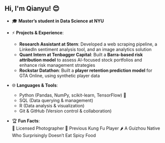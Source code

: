## Hi, I'm Qianyu! 😊

- 🎓 **Master’s student in Data Science at NYU**  
  
- ⚡ **Projects & Experience**:  
  - **Research Assistant at Stern**: Developed a web scraping pipeline, a LinkedIn sentiment analysis tool, and an image analytics solution  
  - **Quant Intern at Tenbagger Capital**: Built a **Barra-based risk attribution model** to assess AI-focused stock portfolios and enhance risk management strategies  
  - **Rockstar Datathon**: Built a **player retention prediction model** for GTA Online, using synthetic player data  

- 🌐 **Languages & Tools**:  
  - Python (Pandas, NumPy, scikit-learn, TensorFlow) 🐍  
  - SQL (Data querying & management)  
  - R (Data analysis & visualization)  
  - Git & GitHub (Version control & collaboration)

- 🏆 **Fun Facts**:  
  📸 Licensed Photographer  🥋 Previous Kung Fu Player
  🌶️ A Guizhou Native Who Surprisingly Doesn’t Eat Spicy Food

<!--
**ToolYu/ToolYu** is a ✨ _special_ ✨ repository because its `README.md` (this file) appears on your GitHub profile.

Here are some ideas to get you started:

- 🔭 I’m currently working on ...
- 🌱 I’m currently learning ...
- 👯 I’m looking to collaborate on ...
- 🤔 I’m looking for help with ...
- 💬 Ask me about ...
- 📫 How to reach me: ...
- 😄 Pronouns: ...
- ⚡ Fun fact: ...
-->
